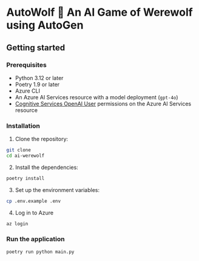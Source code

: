 # AutoWolf 🐺 An AI Game of Werewolf using AutoGen

## Getting started

### Prerequisites

- Python 3.12 or later
- Poetry 1.9 or later
- Azure CLI
- An Azure AI Services resource with a model deployment (`gpt-4o`)
- [Cognitive Services OpenAI User](https://learn.microsoft.com/en-us/azure/ai-services/openai/how-to/role-based-access-control#cognitive-services-openai-user) permissions on the Azure AI Services resource

### Installation

1. Clone the repository:

```bash
git clone
cd ai-werewolf
```

2. Install the dependencies:

```bash
poetry install
```

3. Set up the environment variables:

```bash
cp .env.example .env
```

4. Log in to Azure

```bash
az login
```

### Run the application

```bash
poetry run python main.py
```
